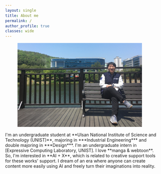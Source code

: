 ```yaml
---
layout: single
title: About me
permalink: /
author_profile: true
classes: wide
---
```

<figure style="width: 80%" class="align-center">
  <img src="/assets/images/about20220713.jpg" alt="">
</figure>
I'm an undergraduate student at **Ulsan National Institute of Science and Technology (UNIST)**, majoring in ***Industrial Engineering*** and double majoring in ***Design***. I'm an undergraduate intern in [Expressive Computing Laboratory, UNIST].  
I love **manga & webtoon**. So, I'm interested in **AI + X**, which is related to creative support tools for these works' support. I dream of an era where anyone can create content more easily using AI and freely turn their imaginations into reality.

[Expressive Computing Laboratory, UNIST]: https://www.klee141.com/
